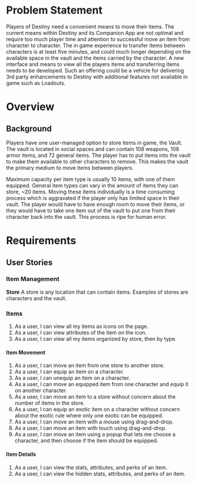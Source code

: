 # Problem Statement

Players of Destiny need a convenient means to move their items.  The current means within Destiny and its Companion App are not optimal and require too much player time and attention to successful move an item from character to character.  The in game experience to transfer items between characters is at least five minutes, and could much longer depending on the available space in the vault and the items carried by the character.  A new interface and means to view all the players items and transferring items needs to be developed.  Such an offering could be a vehicle for delivering 3rd party enhancements to Destiny with additional features not available in game such as Loadouts.

# Overview

## Background

Players have one user-managed option to store items in game, the Vault. The vault is located in social spaces and can contain 108 weapons, 108 armor items, and 72 general items.  The player has to put items into the vault to make them available to other characters to remove.  This makes the vault the primary medium to move items between players. 

Maximum capacity per item type is usually 10 items, with one of them equipped.  General item types can vary in the amount of items they can store, ~20 items. Moving these items individually is a time consuming process which is aggravated if the player only has limited space in their vault.  The player would have to have enough room to move their items, or they would have to take one item out of the vault to put one from their character back into the vault.  This process is ripe for human error.

# Requirements

## User Stories

### Item Management

**Store**
A store is any location that can contain items.  Examples of stores are characters and the vault.

### Items

1. As a user, I can view all my items as icons on the page.
3. As a user, I can view attributes of the item on the icon.
3. As a user, I can view all my items organized by store, then by type.

#### Item Movement

1. As a user, I can move an item from one store to another store.
2. As a user, I can equip an item on a character.
3. As a user, I can unequip an item on a character.
4. As a user, I can move an equipped item from one character and equip it on another character.
5. As a user, I can move an item to a store without concern about the number of items in the store.
6. As a user, I can equip an exotic item on a character without concern about the exotic rule where only one exotic can be equipped.
7. As a user, I can move an item with a mouse using drag-and-drop.
8. As a user, I can move an item with touch using drag-and-drop.
9. As a user, I can move an item using a popup that lets me choose a character, and then choose if the item should be equipped.

#### Item Details

1. As a user, I can view the stats, attributes, and perks of an item.
2. As a user, I can view the hidden stats, attributes, and perks of an item.
